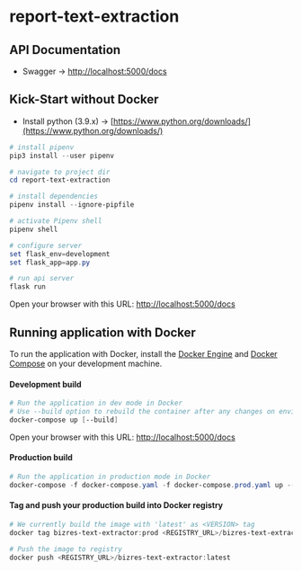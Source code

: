 # report-text-extraction

## API Documentation

- Swagger -> [http://localhost:5000/docs](http://localhost:5000/docs)

## Kick-Start without Docker

- Install python (3.9.x) -> [https://www.python.org/downloads/](https://www.python.org/downloads/)

```powershell
# install pipenv
pip3 install --user pipenv

# navigate to project dir
cd report-text-extraction

# install dependencies
pipenv install --ignore-pipfile

# activate Pipenv shell
pipenv shell

# configure server
set flask_env=development
set flask_app=app.py

# run api server
flask run
```
Open your browser with this URL: [http://localhost:5000/docs](http://localhost:5000/docs)

## Running application with Docker

To run the application with Docker, install the [Docker Engine](https://docs.docker.com/engine/install/) and [Docker Compose](https://docs.docker.com/compose/install/) on your development machine.

#### Development build

```powershell
# Run the application in dev mode in Docker
# Use --build option to rebuild the container after any changes on environment (ie. installing modules)
docker-compose up [--build]
```

Open your browser with this URL: [http://localhost:5000/docs](http://localhost:5000/docs)

#### Production build

```powershell
# Run the application in production mode in Docker
docker-compose -f docker-compose.yaml -f docker-compose.prod.yaml up --build
```
#### Tag and push your production build into Docker registry


```powershell
# We currently build the image with 'latest' as <VERSION> tag 
docker tag bizres-text-extractor:prod <REGISTRY_URL>/bizres-text-extractor:<VERSION>

# Push the image to registry
docker push <REGISTRY_URL>/bizres-text-extractor:latest
```